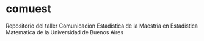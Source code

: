 # comuest
Repositorio del taller Comunicacion Estadistica de la Maestria en Estadistica Matematica de la Universidad de Buenos Aires
